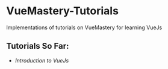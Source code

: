 # VueMastery-Tutorials
Implementations of tutorials on VueMastery for learning VueJs

## Tutorials So Far:
* *_Introduction to VueJs_*
